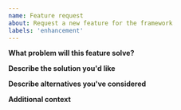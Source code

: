 ```yaml
---
name: Feature request
about: Request a new feature for the framework
labels: 'enhancement'
---
```


**What problem will this feature solve?**

**Describe the solution you'd like**

**Describe alternatives you've considered**

**Additional context**

